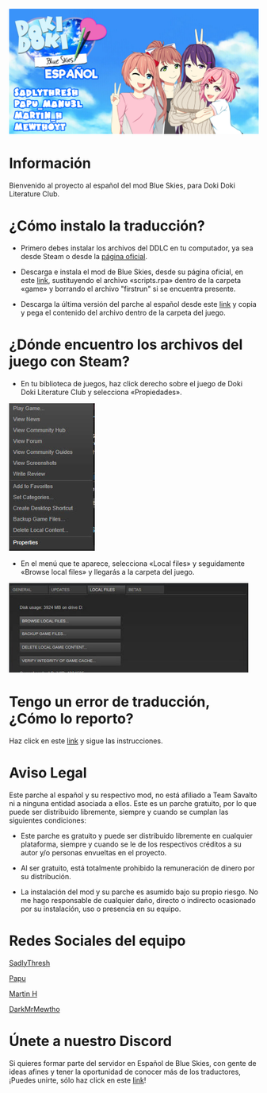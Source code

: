 ![SadlyThresh](https://github.com/SadlyThresh/DDBS_ESP/raw/master/images/top.png)
# Información
Bienvenido al proyecto al español del mod Blue Skies, para Doki Doki Literature Club. 
# ¿Cómo instalo la traducción? 
* Primero debes instalar los archivos del DDLC en tu computador, ya sea desde Steam o desde la [página oficial](https://ddlc.moe/).

* Descarga e instala el mod de Blue Skies, desde su página oficial, en este [link](https://blueskiesmod.com/), sustituyendo el archivo «scripts.rpa» dentro de la carpeta «game» y borrando el archivo "firstrun" si se encuentra presente.

* Descarga la última versión del parche al español desde este [link](https://github.com/SadlyThresh/DDBS_ESP/releases) y copia y pega el contenido del archivo dentro de la carpeta del juego.

# ¿Dónde encuentro los archivos del juego con Steam?
* En tu biblioteca de juegos, haz click derecho sobre el juego de Doki Doki Literature Club y selecciona «Propiedades».

![Capture1](https://github.com/SadlyThresh/DDBS_ESP/raw/master/images/Screenshot(1).jpg)

* En el menú que te aparece, selecciona «Local files» y seguidamente «Browse local files» y llegarás a la carpeta del juego.

![Capture2](https://github.com/SadlyThresh/DDBS_ESP/raw/master/images/Screenshot(2).jpg)

# Tengo un error de traducción, ¿Cómo lo reporto? 
Haz click en este [link](https://github.com/SadlyThresh/DDBS_ESP/blob/master/Bug.md) y sigue las instrucciones.

# Aviso Legal

Este parche al español y su respectivo mod, no está afiliado a Team Savalto ni a ninguna entidad asociada a ellos. Este es un parche gratuito, por lo que puede ser distribuido libremente, siempre y cuando se cumplan las siguientes condiciones: 

* Este parche es gratuito y puede ser distribuido libremente en cualquier plataforma, siempre y cuando se le de los respectivos créditos a su autor y/o personas envueltas en el proyecto.

* Al ser gratuito, está totalmente prohibido la remuneración de dinero por su distribución.

* La instalación del mod y su parche es asumido bajo su propio riesgo. No me hago responsable de cualquier daño, directo o indirecto ocasionado por su instalación, uso o presencia en su equipo.

# Redes Sociales del equipo

[SadlyThresh](https://twitter.com/sadlythresh)

[Papu](https://www.youtube.com/channel/UC-3B0xtrowh8Oyh8VHA6Ziw)

[Martin H](https://twitter.com/MartinH52149286)

[DarkMrMewtho](https://twitter.com/MewthoYT)

# Únete a nuestro Discord

Si quieres formar parte del servidor en Español de Blue Skies, con gente de ideas afines y tener la oportunidad de conocer más de los traductores, ¡Puedes unirte, sólo haz click en este [link](https://discord.gg/tYR6NDu)!


